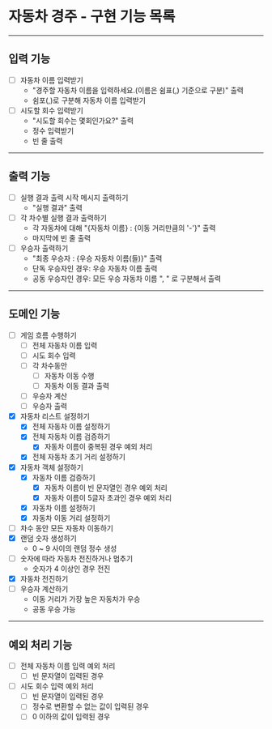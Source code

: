 # 자동차 경주 - 구현 기능 목록

---

## 입력 기능

- [ ] 자동차 이름 입력받기
  - "경주할 자동차 이름을 입력하세요.(이름은 쉼표(,) 기준으로 구분)" 출력
  - 쉼포(,)로 구분해 자동차 이름 입력받기
- [ ] 시도할 회수 입력받기
  - "시도할 회수는 몇회인가요?" 출력
  - 정수 입력받기
  - 빈 줄 출력

---

## 출력 기능

- [ ] 실행 결과 출력 시작 메시지 출력하기
  - "실행 결과" 출력
- [ ] 각 차수별 실행 결과 출력하기
  - 각 자동차에 대해 "{자동차 이름} : {이동 거리만큼의 '-'}" 출력
  - 마지막에 빈 줄 출력
- [ ] 우승자 출력하기
  - "최종 우승자 : {우승 자동차 이름(들)}" 출력
  - 단독 우승자인 경우: 우승 자동차 이름 출력
  - 공동 우승자인 경우: 모든 우승 자동차 이름 ", " 로 구분해서 출력

---

## 도메인 기능

- [ ] 게임 흐름 수행하기
  - [ ] 전체 자동차 이름 입력
  - [ ] 시도 회수 입력
  - [ ] 각 차수동안
    - [ ] 자동차 이동 수행
    - [ ] 자동차 이동 결과 출력
  - [ ] 우승자 계산
  - [ ] 우승자 출력
- [x] 자동차 리스트 설정하기
  - [x] 전체 자동차 이름 설정하기
  - [x] 전체 자동차 이름 검증하기
    - [x] 자동차 이름이 중복된 경우 예외 처리
  - [x] 전체 자동차 초기 거리 설정하기
- [x] 자동차 객체 설정하기
  - [x] 자동차 이름 검증하기 
    - [x] 자동차 이름이 빈 문자열인 경우 예외 처리
    - [x] 자동차 이름이 5글자 초과인 경우 예외 처리
  - [x] 자동차 이름 설정하기
  - [x] 자동차 이동 거리 설정하기
- [ ] 차수 동안 모든 자동차 이동하기
- [x] 랜덤 숫자 생성하기
  - 0 ~ 9 사이의 랜덤 정수 생성
- [ ] 숫자에 따라 자동차 전진하거나 멈추기
  - 숫자가 4 이상인 경우 전진
- [x] 자동차 전진하기
- [ ] 우승자 계산하기
  - 이동 거리가 가장 높은 자동차가 우승
  - 공동 우승 가능

---

## 예외 처리 기능 

- [ ] 전체 자동차 이름 입력 예외 처리
  - [ ] 빈 문자열이 입력된 경우
- [ ] 시도 회수 입력 예외 처리
  - [ ] 빈 문자열이 입력된 경우
  - [ ] 정수로 변환할 수 없는 값이 입력된 경우
  - [ ] 0 이하의 값이 입력된 경우
